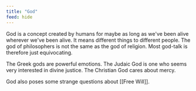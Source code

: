 ```yaml
---
title: "God"
feed: hide
---
```


God is a concept created by humans for maybe as long as we've been alive wherever we've been alive. It means different things to different people. The god of philosophers is not the same as the god of religion. Most god-talk is therefore just equivocating.

The Greek gods are powerful emotions. The Judaic God is one who seems very interested in divine justice. The Christian God cares about mercy. 

God also poses some strange questions about [[Free Will]].